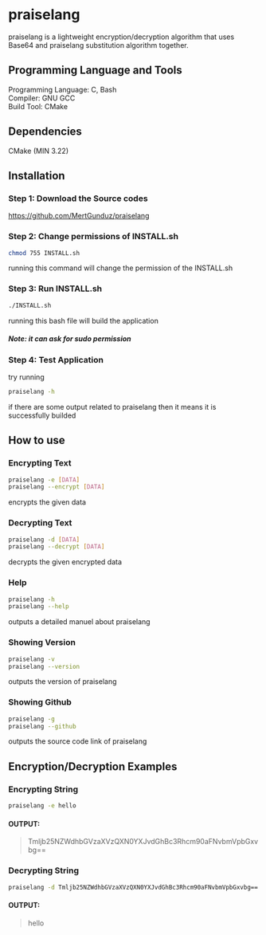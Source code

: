 # praiselang

praiselang is a lightweight encryption/decryption algorithm that uses Base64 and praiselang substitution algorithm together.

## Programming Language and Tools

Programming Language: C, Bash <br>
Compiler: GNU GCC <br>
Build Tool: CMake 

## Dependencies

CMake (MIN 3.22)

## Installation

### Step 1: Download the Source codes

https://github.com/MertGunduz/praiselang

### Step 2: Change permissions of INSTALL.sh

```sh
chmod 755 INSTALL.sh
```
running this command will change the permission of the INSTALL.sh

### Step 3: Run INSTALL.sh

```sh
./INSTALL.sh
```
running this bash file will build the application
##### Note: it can ask for sudo permission

### Step 4: Test Application

try running
```sh
praiselang -h
```
if there are some output related to praiselang then it means it is successfully builded

## How to use

### Encrypting Text

```sh
praiselang -e [DATA]
praiselang --encrypt [DATA]
```
encrypts the given data

### Decrypting Text

```sh
praiselang -d [DATA]
praiselang --decrypt [DATA]
```
decrypts the given encrypted data

### Help

```sh
praiselang -h
praiselang --help
```
outputs a detailed manuel about praiselang

### Showing Version

```sh
praiselang -v
praiselang --version
```
outputs the version of praiselang

### Showing Github

```sh
praiselang -g
praiselang --github
```
outputs the source code link of praiselang

## Encryption/Decryption Examples

### Encrypting String

```sh
praiselang -e hello
```
#### OUTPUT: 
> Tmljb25NZWdhbGVzaXVzQXN0YXJvdGhBc3Rhcm90aFNvbmVpbGxvbg==

### Decrypting String

```sh
praiselang -d Tmljb25NZWdhbGVzaXVzQXN0YXJvdGhBc3Rhcm90aFNvbmVpbGxvbg==
```

#### OUTPUT:
> hello
